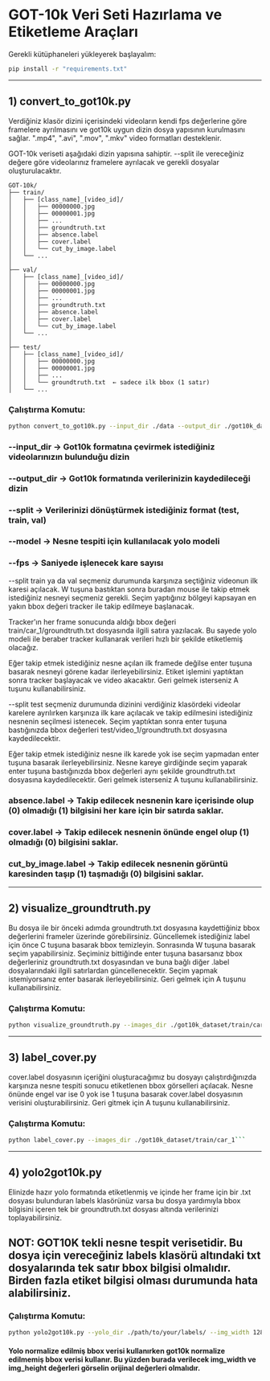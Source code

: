 # GOT-10k Veri Seti Hazırlama ve Etiketleme Araçları

Gerekli kütüphaneleri yükleyerek başlayalım:

```bash
pip install -r "requirements.txt"
```

---

## 1) convert\_to\_got10k.py

Verdiğiniz klasör dizini içerisindeki videoların kendi fps değerlerine göre framelere ayrılmasını ve got10k uygun dizin dosya yapısının kurulmasını sağlar. ".mp4", ".avi", ".mov", ".mkv" video formatları desteklenir.

GOT-10k veriseti aşağıdaki dizin yapısına sahiptir. --split ile vereceğiniz değere göre videolarınız framelere ayrılacak ve gerekli dosyalar oluşturulacaktır.

```
GOT-10k/
├── train/
│   ├── [class_name]_[video_id]/
│   │   ├── 00000000.jpg
│   │   ├── 00000001.jpg
│   │   ├── ...
│   │   ├── groundtruth.txt
│   │   ├── absence.label
│   │   ├── cover.label
│   │   └── cut_by_image.label
│   └── ...
│
├── val/
│   ├── [class_name]_[video_id]/
│   │   ├── 00000000.jpg
│   │   ├── 00000001.jpg
│   │   ├── ...
│   │   ├── groundtruth.txt
│   │   ├── absence.label
│   │   ├── cover.label
│   │   └── cut_by_image.label
│   └── ...
│
├── test/
│   ├── [class_name]_[video_id]/
│   │   ├── 00000000.jpg
│   │   ├── 00000001.jpg
│   │   ├── ...
│   │   └── groundtruth.txt  ← sadece ilk bbox (1 satır)
│   └── ...
```

### Çalıştırma Komutu:

```bash
python convert_to_got10k.py --input_dir ./data --output_dir ./got10k_dataset --split test --model ./model_weights/best.pt --fps 20
```

### \--input\_dir -> Got10k formatına çevirmek istediğiniz videolarınızın bulunduğu dizin
### \--output\_dir -> Got10k formatında verilerinizin kaydedileceği dizin
### \--split -> Verilerinizi dönüştürmek istediğiniz format (test, train, val)
### \--model -> Nesne tespiti için kullanılacak yolo modeli
### \--fps -> Saniyede işlenecek kare sayısı



\--split train ya da val seçmeniz durumunda karşınıza seçtiğiniz videonun ilk karesi açılacak. W tuşuna bastıktan sonra buradan mouse ile takip etmek istediğiniz nesneyi seçmeniz gerekli. Seçim yaptığınız bölgeyi kapsayan en yakın bbox değeri tracker ile takip edilmeye başlanacak. 

Tracker'ın her frame sonucunda aldığı bbox değeri train/car\_1/groundtruth.txt dosyasında ilgili satıra yazılacak. Bu sayede yolo modeli ile beraber tracker kullanarak verileri hızlı bir şekilde etiketlemiş olacağız.

Eğer takip etmek istediğiniz nesne açılan ilk framede değilse enter tuşuna basarak nesneyi görene kadar ilerleyebilirsiniz. Etiket işlemini yaptıktan sonra tracker başlayacak ve video akacaktır. Geri gelmek isterseniz A tuşunu kullanabilirsiniz.

\--split test seçmeniz durumunda dizinini verdiğiniz klasördeki videolar karelere ayrılırken karşınıza ilk kare açılacak ve takip edilmesini istediğiniz nesnenin seçilmesi istenecek. Seçim yaptıktan sonra enter tuşuna bastığınızda bbox değerleri test/video\_1/groundtruth.txt dosyasına kaydedilecektir.

Eğer takip etmek istediğiniz nesne ilk karede yok ise seçim yapmadan enter tuşuna basarak ilerleyebilirsiniz. Nesne kareye girdiğinde seçim yaparak enter tuşuna bastığınızda bbox değerleri aynı şekilde groundtruth.txt dosyasına kaydedilecektir. Geri gelmek isterseniz A tuşunu kullanabilirsiniz.

### absence.label -> Takip edilecek nesnenin kare içerisinde olup (0) olmadığı (1) bilgisini her kare için bir satırda saklar.
### cover.label -> Takip edilecek nesnenin önünde engel olup (1) olmadığı (0) bilgisini saklar.
### cut\_by\_image.label -> Takip edilecek nesnenin görüntü karesinden taşıp (1) taşmadığı (0) bilgisini saklar.

---

## 2) visualize\_groundtruth.py

Bu dosya ile bir önceki adımda groundtruth.txt dosyasına kaydettiğiniz bbox değerlerini frameler üzerinde görebilirsiniz.
Güncellemek istediğiniz label için önce C tuşuna basarak bbox temizleyin. Sonrasında W tuşuna basarak seçim yapabilirsiniz. Seçiminiz bittiğinde enter tuşuna basarsanız bbox değerleriniz groundtruth.txt dosyasından ve buna bağlı diğer .label dosyalarındaki ilgili satırlardan güncellenecektir. Seçim yapmak istemiyorsanız enter basarak ilerleyebilirsiniz. Geri gelmek için A tuşunu kullanabilirsiniz.

### Çalıştırma Komutu:

```bash
python visualize_groundtruth.py --images_dir ./got10k_dataset/train/car_1/
```

---

## 3) label_cover.py
cover.label dosyasının içeriğini oluşturacağımız bu dosyayı çalıştırdığınızda karşınıza nesne tespiti sonucu etiketlenen bbox görselleri açılacak. Nesne önünde engel var ise 0 yok ise 1 tuşuna basarak cover.label dosyasının verisini oluşturabilirsiniz. Geri gitmek için A tuşunu kullanabilirsiniz.

### Çalıştırma Komutu:

```bash
python label_cover.py --images_dir ./got10k_dataset/train/car_1```
```

---

## 4) yolo2got10k.py

Elinizde hazır yolo formatında etiketlenmiş ve içinde her frame için bir .txt dosyası bulunduran labels klasörünüz varsa bu dosya yardımıyla bbox bilgisini içeren tek bir groundtruth.txt dosyası altında verilerinizi toplayabilirsiniz.
## NOT: GOT10K tekli nesne tespit verisetidir. Bu dosya için vereceğiniz labels klasörü altındaki txt dosyalarında tek satır bbox bilgisi olmalıdır. Birden fazla etiket bilgisi olması durumunda hata alabilirsiniz.

### Çalıştırma Komutu:

```bash
python yolo2got10k.py --yolo_dir ./path/to/your/labels/ --img_width 1280 --img_height 720 --output_file ./got10k_dataset/train/car_1/groundtruth.txt
```

#### Yolo normalize edilmiş bbox verisi kullanırken got10k normalize edilmemiş bbox verisi kullanır. Bu yüzden burada verilecek img\_width ve img\_height değerleri görselin orijinal değerleri olmalıdır.
